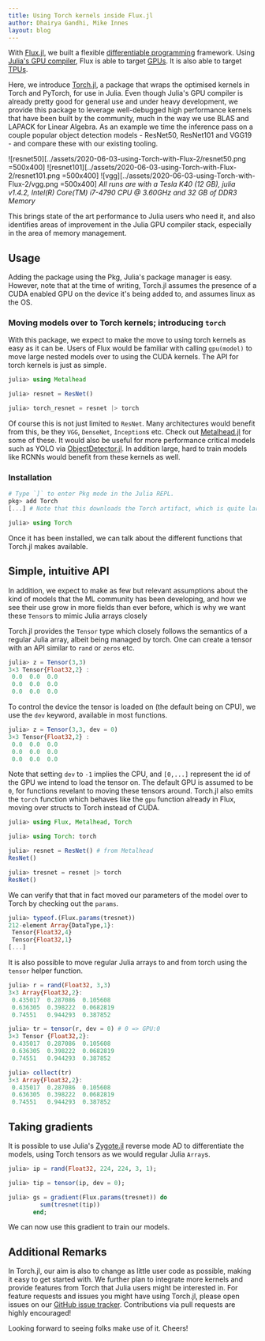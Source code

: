 ```yaml
---
title: Using Torch kernels inside Flux.jl
author: Dhairya Gandhi, Mike Innes
layout: blog
---
```


With [Flux.jl](https://github.com/Flux/Flux.jl), we built a flexible [differentiable programming](./2019-03-05-dp-vs-rl.md) framework. Using [Julia's GPU compiler](https://juliagpu.org), Flux is able to target [GPUs](https://fluxml.ai/Flux.jl/stable/gpu/). It is also able to target [TPUs](https://arxiv.org/pdf/1810.09868.pdf).

Here, we introduce [Torch.jl](https://github.com/FluxML/Torch.jl), a package that wraps the optimised kernels in Torch and PyTorch, for use in Julia. Even though Julia's GPU compiler is already pretty good for general use and under heavy development, we provide this package to leverage well-debugged high performance kernels that have been built by the community, much in the way we use BLAS and LAPACK for Linear Algebra. As an example we time the inference pass on a couple popular object detection models - ResNet50, ResNet101 and VGG19 - and compare these with our existing tooling.

![resnet50][../assets/2020-06-03-using-Torch-with-Flux-2/resnet50.png =500x400]
![resnet101][../assets/2020-06-03-using-Torch-with-Flux-2/resnet101.png =500x400]
![vgg][../assets/2020-06-03-using-Torch-with-Flux-2/vgg.png =500x400]
*All runs are with a Tesla K40 (12 GB), julia v1.4.2, Intel(R) Core(TM) i7-4790 CPU @ 3.60GHz and 32 GB of DDR3 Memory*

This brings state of the art performance to Julia users who need it, and also identifies areas of improvement in the Julia GPU compiler stack, especially in the area of memory management.

## Usage

Adding the package using the Pkg, Julia's package manager is easy. However, note that at the time of writing, Torch.jl assumes the presence of a CUDA enabled GPU on the device it's being added to, and assumes linux as the OS.

### Moving models over to Torch kernels; introducing `torch`

With this package, we expect to make the move to using torch kernels as easy as it can be. Users of Flux would be familiar with calling `gpu(model)` to move large nested models over to using the CUDA kernels. The API for torch kernels is just as simple.

```julia
julia> using Metalhead

julia> resnet = ResNet()

julia> torch_resnet = resnet |> torch
```

Of course this is not just limited to `ResNet`. Many architectures would benefit from this, be they `VGG`, `DenseNet`, `Inception`s etc. Check out [Metalhead.jl](https://github.com/FluxML/Metalhead.jl) for some of these. It would also be useful for more performance critical models such as YOLO via [ObjectDetector.jl](https://github.com/r3tex/ObjectDetector.jl). In addition large, hard to train models like RCNNs would benefit from these kernels as well.

### Installation

```julia
# Type `]` to enter Pkg mode in the Julia REPL.
pkg> add Torch
[...] # Note that this downloads the Torch artifact, which is quite large

julia> using Torch
```

Once it has been installed, we can talk about the different functions that Torch.jl makes available.

## Simple, intuitive API

In addition, we expect to make as few but relevant assumptions about the kind of models that the ML community has been developing, and how we see their use grow in more fields than ever before, which is why we want these `Tensor`s to mimic Julia arrays closely

Torch.jl provides the `Tensor` type which closely follows the semantics of a regular Julia array, albeit being managed by torch. One can create a tensor with an API similar to `rand` or `zeros` etc.

```julia
julia> z = Tensor(3,3)
3×3 Tensor{Float32,2} :
 0.0  0.0  0.0
 0.0  0.0  0.0
 0.0  0.0  0.0
```

To control the device the tensor is loaded on (the default being on CPU), we use the `dev` keyword, available in most functions.

```julia
julia> z = Tensor(3,3, dev = 0)
3×3 Tensor{Float32,2} :
 0.0  0.0  0.0
 0.0  0.0  0.0
 0.0  0.0  0.0
```

Note that setting `dev` to `-1` implies the CPU, and `[0,...]` represent the id of the GPU we intend to load the tensor on. The default GPU is assumed to be `0`, for functions revelant to moving these tensors around. Torch.jl also emits the `torch` function which behaves like the `gpu` function already in Flux, moving over structs to Torch instead of CUDA.

```julia
julia> using Flux, Metalhead, Torch

julia> using Torch: torch

julia> resnet = ResNet() # from Metalhead
ResNet()

julia> tresnet = resnet |> torch
ResNet()
```

We can verify that that in fact moved our parameters of the model over to Torch by checking out the `params`.

```julia
julia> typeof.(Flux.params(tresnet))
212-element Array{DataType,1}:
 Tensor{Float32,4}
 Tensor{Float32,1}
[...]
```

It is also possible to move regular Julia arrays to and from torch using the `tensor` helper function.

```julia
julia> r = rand(Float32, 3,3)
3×3 Array{Float32,2}:
 0.435017  0.287086  0.105608
 0.636305  0.398222  0.0682819
 0.74551   0.944293  0.387852

julia> tr = tensor(r, dev = 0) # 0 => GPU:0
3×3 Tensor {Float32,2}:
 0.435017  0.287086  0.105608
 0.636305  0.398222  0.0682819
 0.74551   0.944293  0.387852

julia> collect(tr)
3×3 Array{Float32,2}:
 0.435017  0.287086  0.105608
 0.636305  0.398222  0.0682819
 0.74551   0.944293  0.387852
```

## Taking gradients

It is possible to use Julia's [Zygote.jl](https://github.com/Flux/Zygote.jl) reverse mode AD to differentiate the models, using Torch tensors as we would regular Julia `Array`s.

```julia
julia> ip = rand(Float32, 224, 224, 3, 1);

julia> tip = tensor(ip, dev = 0);

julia> gs = gradient(Flux.params(tresnet)) do
         sum(tresnet(tip))
       end;
```

We can now use this gradient to train our models.

## Additional Remarks

In Torch.jl, our aim is also to change as little user code as possible, making it easy to get started with. We further plan to integrate more kernels and provide features from Torch that Julia users might be interested in. For feature requests and issues you might have using Torch.jl, please open issues on our [GitHub issue tracker](https://github.com/Flux/Torch.jl/issues). Contributions via pull requests are highly encouraged!

Looking forward to seeing folks make use of it. Cheers!

